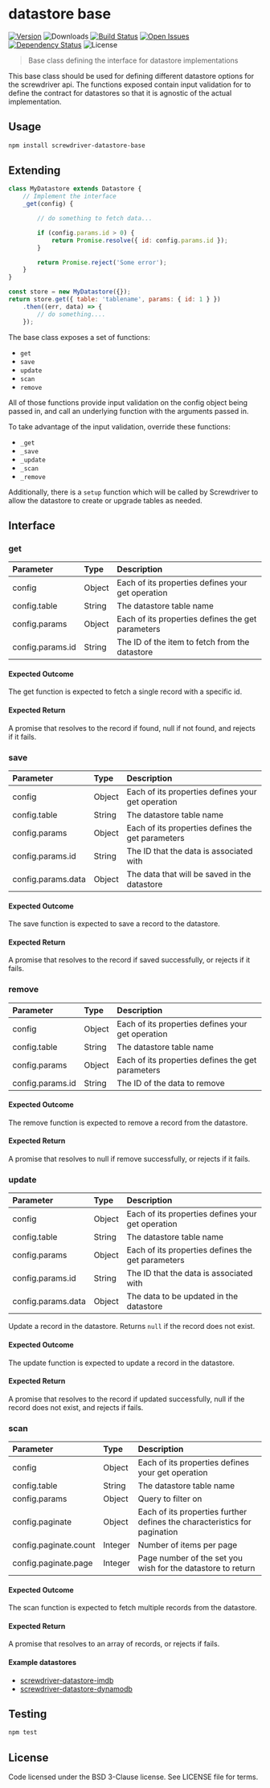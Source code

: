 # datastore base
[![Version][npm-image]][npm-url] ![Downloads][downloads-image] [![Build Status][status-image]][status-url] [![Open Issues][issues-image]][issues-url] [![Dependency Status][daviddm-image]][daviddm-url] ![License][license-image]

> Base class defining the interface for datastore implementations

This base class should be used for defining different datastore options for the screwdriver api.
The functions exposed contain input validation for to define the contract for datastores so that it
is agnostic of the actual implementation.

## Usage

```bash
npm install screwdriver-datastore-base
```

## Extending
```js
class MyDatastore extends Datastore {
    // Implement the interface
    _get(config) {

        // do something to fetch data...

        if (config.params.id > 0) {
            return Promise.resolve({ id: config.params.id });
        }

        return Promise.reject('Some error');
    }
}

const store = new MyDatastore({});
return store.get({ table: 'tablename', params: { id: 1 } })
    .then((err, data) => {
        // do something....
    });
```

The base class exposes a set of functions:
* `get`
* `save`
* `update`
* `scan`
* `remove`

All of those functions provide input validation on the config object being passed in,
and call an underlying function with the arguments passed in.

To take advantage of the input validation, override these functions:
* `_get`
* `_save`
* `_update`
* `_scan`
* `_remove`

Additionally, there is a `setup` function which will be called by Screwdriver to allow the
datastore to create or upgrade tables as needed.

## Interface

### get

| Parameter | Type | Description |
| :-- | :-- | :-- |
|config | Object | Each of its properties defines your get operation |
|config.table | String | The datastore table name |
|config.params| Object | Each of its properties defines the get parameters |
|config.params.id| String | The ID of the item to fetch from the datastore |


#### Expected Outcome
The get function is expected to fetch a single record with a specific id.

#### Expected Return
A promise that resolves to the record if found, null if not found, and rejects if it fails.

###  save

| Parameter | Type | Description |
| :-- | :-- | :-- |
|config | Object | Each of its properties defines your get operation |
|config.table | String | The datastore table name |
|config.params| Object | Each of its properties defines the get parameters |
|config.params.id| String |  The ID that the data is associated with |
|config.params.data| Object | The data that will be saved in the datastore |

#### Expected Outcome
The save function is expected to save a record to the datastore.

#### Expected Return
A promise that resolves to the record if saved successfully, or rejects if it fails.


###  remove

| Parameter | Type | Description |
| :-- | :-- | :-- |
|config | Object | Each of its properties defines your get operation |
|config.table | String | The datastore table name |
|config.params| Object | Each of its properties defines the get parameters |
|config.params.id| String |  The ID of the data to remove |

#### Expected Outcome
The remove function is expected to remove a record from the datastore.

#### Expected Return
A promise that resolves to null if remove successfully, or rejects if it fails.


###  update

| Parameter | Type | Description |
| :-- | :-- | :-- |
|config | Object | Each of its properties defines your get operation |
|config.table | String | The datastore table name |
|config.params| Object | Each of its properties defines the get parameters |
|config.params.id| String | The ID that the data is associated with |
|config.params.data| Object | The data to be updated in the datastore |

Update a record in the datastore. Returns `null` if the record does not exist.

#### Expected Outcome
The update function is expected to update a record in the datastore.

#### Expected Return
A promise that resolves to the record if updated successfully, null if the record does not exist, and rejects if fails.

### scan

| Parameter | Type | Description |
| :-- | :-- | :-- |
|config | Object | Each of its properties defines your get operation |
|config.table | String | The datastore table name |
|config.params| Object | Query to filter on |
|config.paginate| Object | Each of its properties further defines the characteristics for pagination |
|config.paginate.count| Integer | Number of items per page |
|config.paginate.page| Integer | Page number of the set you wish for the datastore to return |

#### Expected Outcome
The scan function is expected to fetch multiple records from the datastore.

#### Expected Return
A promise that resolves to an array of records, or rejects if fails.

#### Example datastores
- [screwdriver-datastore-imdb](https://github.com/screwdriver-cd/datastore-imdb)
- [screwdriver-datastore-dynamodb](https://github.com/screwdriver-cd/datastore-dynamodb)


## Testing

```bash
npm test
```

## License

Code licensed under the BSD 3-Clause license. See LICENSE file for terms.

[npm-image]: https://img.shields.io/npm/v/screwdriver-datastore-base.svg
[npm-url]: https://npmjs.org/package/screwdriver-datastore-base
[downloads-image]: https://img.shields.io/npm/dt/screwdriver-datastore-base.svg
[license-image]: https://img.shields.io/npm/l/screwdriver-datastore-base.svg
[issues-image]: https://img.shields.io/github/issues/screwdriver-cd/datastore-base.svg
[issues-url]: https://github.com/screwdriver-cd/datastore-base/issues
[status-image]: https://cd.screwdriver.cd/pipelines/e9250a1ac07eac244c724a4573d447c8911e1ff1/badge
[status-url]: https://cd.screwdriver.cd/pipelines/e9250a1ac07eac244c724a4573d447c8911e1ff1
[daviddm-image]: https://david-dm.org/screwdriver-cd/datastore-base.svg?theme=shields.io
[daviddm-url]: https://david-dm.org/screwdriver-cd/datastore-base
